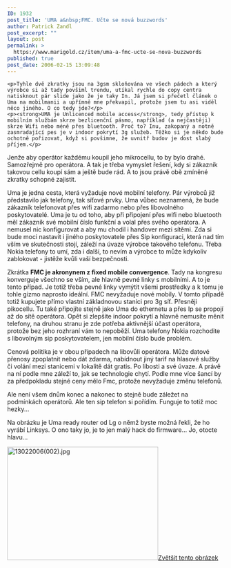 ```yaml
---
ID: 1932
post_title: 'UMA a&nbsp;FMC. Učte se nová buzzwords'
author: Patrick Zandl
post_excerpt: ""
layout: post
permalink: >
  https://www.marigold.cz/item/uma-a-fmc-ucte-se-nova-buzzwords
published: true
post_date: 2006-02-15 13:09:48
---
```

	<p>Tyhle dvě zkratky jsou na 3gsm skloňována ve všech pádech a který výrobce si až tady povšiml trendu, utíkal rychle do copy centra natisknout pár slide jako že je taky In. Já jsem si přečetl článek o Uma na mobilmanii a upřímně mne překvapil, protože jsem tu asi viděl něco jiného. O co tedy jde?</p>
	<p><strong>UMA je Unlicenced mobile access</strong>, tedy přístup k mobilním službám skrze bezlicenční pásmo, například (a nejčastěji) skrze Wifi nebo méně přes bluetooth. Proč to? Inu, zakopaný a notně zasmradající pes je v indoor pokrytí 3g služeb. Těžko si je někdo bude ochotně pořizovat, když si povšimne, že uvnitř budov je dost slabý příjem.</p>
<p>
Jenže aby operátor každému koupil jeho mikrocellu, to by bylo drahé. Samozřejmě pro operátora. A tak je třeba vymyslet řešení, kdy si zákazník takovou cellu koupí sám a ještě bude rád. A to jsou právě obě zmíněné zkratky schopné zajistit.</p>
	<p>Uma je jedna cesta, která vyžaduje nové mobilní telefony. Pár výrobců již představilo jak telefony, tak síťové prvky. Uma vůbec neznamená, že bude zákazník telefonovat přes wifi zadarmo nebo přes libovolného poskytovatelé. Uma je tu od toho, aby při připojení přes wifi nebo bluetooth měl zákazník své mobilní číslo funkční a volal přes svého operátora. A nemusel nic konfigurovat a aby mu chodil i handover mezi sítěmi. Zda si bude moci nastavit i jiného poskytovatele přes Sip konfiguraci, která nad tím vším ve skutečnosti stojí, záleží na úvaze výrobce takového telefonu. Třeba Nokia telefony to umí, zda i další, to nevím a výrobce to může kdykoliv zablokovat - jistěže kvůli vaší bezpečnosti.</p>
<p>
Zkrátka <strong>FMC je akronynem z fixed mobile convergence</strong>. Tady na kongresu konverguje všechno se vším, ale hlavně pevné linky s mobilními. A to je tento případ. Je totiž třeba pevné linky vymýtit všemi prostředky a k tomu je tohle gizmo naprosto ideální. FMC nevyžaduje nové mobily. V tomto případě totiž kupujete přímo vlastní základnovou stanici pro 3g síť. Přesněji pikocellu. Tu také připojíte stejně jako Uma do ethernetu a přes Ip se propojí až do sítě operátora. Opět si zlepšite indoor pokrytí a hlavně nemusíte měnit telefony, na druhou stranu je zde potřeba aktivnější účast operátora, protože bez jeho rozhraní vám to nepoběží. Uma telefony Nokia rozchodite s libovolným sip poskytovatelem, jen mobilní číslo bude problém.</p>
	<p>
Cenová politika je v obou případech na libovůli operátora. Může datové přenosy zpoplatnit nebo dát zdarma, nabídnout jiný tarif na hlasové služby či volání mezi stanicemi v lokalitě dát gratis. Po libosti a své úvaze. A právě na ní podle mne záleží to, jak se technologie chytí. Podle mne více šancí by za předpokladu stejné ceny mělo Fmc, protože nevyžaduje změnu telefonů. </p>
	<p>Ale není všem dnům konec a nakonec to stejně bude záležet na podmínkách operátorů. Ale ten sip telefon si pořídím. Funguje to totiž moc hezky...</p>
      <p>Na obrázku je Uma ready router od Lg o němž byste možná řekli, že ho vyrábí Linksys. O ono taky jo, je to jen malý hack do firmware... Jo, otocte hlavu...
</p>
<div class="box"><img src="/wp-content/uploads/1/thumb-979730722.jpg" alt="13022006(002).jpg" width="350" height="262" /><a href="/wp-content/uploads/1/mms-979730722.jpg" title="Zvětšit tento obrázek" onclick="window.open('/wp-content/1/mms-979730722.jpg','Zvětšit tento obrázek','width=1280,height=960,directories=no,location=no,menubar=no,scrollbars=no,status=no,toolbar=no,resizable=no');return false">Zvětšit tento obrázek</a></div>